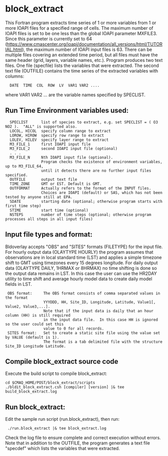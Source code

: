 block_extract
========

This Fortran program extracts time series of 1 or more variables from 1 or more IOAPI files for a specified range of cells. The maximum number of IOAPI files is set to be one less than the global IOAPI parameter MXFILE3. Since this parameter is currently set to 64 (https://www.cmascenter.org/ioapi/documentation/all_versions/html/TUTORIAL.html), the maximum number of IOAPI input files is 63. There can be multiple files covering an extended time period, but all files must have the same header (grid, layers, variable names, etc.).  Program produces two text files. One file (specfile) lists the variables that were extracted.  The second text file (OUTFILE) contains the time series of the extracted variables with columns: 
```
  DATE  TIME  COL  ROW  LV  VAR1 VAR2 .... 
```
where VAR1 VAR2 ... are the variable names specified by SPECLIST.

## Run Time Environment variables used:

```
  SPECLIST      list of species to extract, e.g. set SPECLIST = ( O3 NO2 ).  "ALL" is supported also.
  LOCOL, HICOL  specify column range to extract
  LOROW, HIROW  specify row range to extract
  LOLEV, HILEV  specify layer range to extract
  M3_FILE_1     first IOAPI input file
  M3_FILE_2     second IOAPI input file (optional)
  . . .
  M3_FILE_N     Nth IOAPI input file (optional). 
                Program checks the existence of environment variables, up to M3_FILE_64, 
                until it detects there are no further input files specified.
  OUTFILE       output text file
  TIME_ZONE     GMT or EST. Default is GMT.
  OUTFORMAT     Actually refers to the format of the INPUT files. 
                Choices are IOAPI (default) or SAS, which has not been tested by anyone still at EPA.
  SDATE         starting date (optional; otherwise program starts with first time step)
  STIME         start time (optional)
  NSTEPS        number of time steps (optional; otherwise program processes all steps in all input files)
```

## Input file types and format:

Bldoverlay accepts "OBS" and "SITES" formats (FILETYPE) for the input file. For hourly output data (OLAYTYPE HOURLY) the program assumes that observations are in local standard time (LST) and applies a simple timezone shift to GMT using timezones every 15 degrees longitude.  For daily output data (OLAYTYPE DAILY, 1HRMAX or 8HRMAX) no time shifting is done so the output data remains in LST.  In this case the user can use the HR2DAY utility to time shift and average hourly model data to create daily model fields in LST.

```
 OBS format:     The OBS format consists of comma separated values in the format 
                 YYYDDD, HH, Site_ID, Longitude, Latitude, Value1[, Value2, Value3,...]. 
                 Note that if the input data is daily that an hour column (HH) is still required 
                 in the input data file.  In this case HH is ignored so the user could set this 
                 value to 0 for all records.
 SITES format:   Set to create a static site file using the value set by VALUE (default is 1). 
                 The format is a tab delimited file with the structure Site_ID Longitude Latitude.
```

## Compile block_extract source code

Execute the build script to compile block_extract:

```
cd $CMAQ_HOME/POST/block_extract/scripts
./bldit_block_extract.csh [compiler] [version] |& tee build_block_extract.log
```

## Run block_extract:
Edit the sample run script (run.block_extract), then run:
```
 ./run.block_extract |& tee block_extract.log
```
Check the log file to ensure complete and correct execution without errors.
Note that in addition to the OUTFILE, the program generates a text file "specdef" which lists the variables that were extracted.



